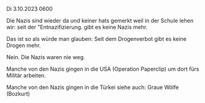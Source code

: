 Di 3.10.2023 0600

Die Nazis sind wieder da
und keiner hats gemerkt
weil in der Schule lehen wir:
seit der "Entnazifizierung.
gibt es keine Nazis mehr.

Das ist so
als würde man glauben:
Seit dem Drogenverbot
gibt es keine Drogen mehr.

Nein. Die Nazis waren nie weg.

Manche von den Nazis
gingen in die USA
(Operation Paperclip)
um dort fürs Militär arbeiten.

Manche von den Nazis
gingen in die Türkei
siehe auch: Graue Wölfe (Bozkurt)
